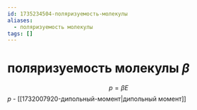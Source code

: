 ```yaml
---
id: 1735234504-поляризуемость-молекулы
aliases:
  - поляризуемость молекулы
tags: []
---
```


# поляризуемость молекулы $\beta$
 $$
p = \beta E
$$
$p$ - [[1732007920-дипольный-момент|дипольный момент]]

